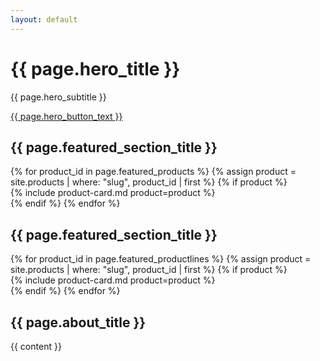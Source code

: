 ```yaml
---
layout: default
---
```


<div class="hero-section text-white text-center py-5">
  <div class="container">
    <div class="row justify-content-center">
      <div class="col-lg-8">
        <h1 class="display-4 fw-bold">{{ page.hero_title }}</h1>
        <p class="lead">{{ page.hero_subtitle }}</p>
        <a href="{{ page.hero_button_url }}" class="btn btn-success btn-lg px-4 my-3">{{ page.hero_button_text }}</a>
      </div>
    </div>
  </div>
</div>

<div class="container my-5">
  <h2 class="text-center mb-4">{{ page.featured_section_title }}</h2>
  <div class="row g-4">
    {% for product_id in page.featured_products %}
      {% assign product = site.products | where: "slug", product_id | first %}
      {% if product %}
        <div class="col-lg-4 col-md-6">
          {% include product-card.md product=product %}
        </div>
      {% endif %}
    {% endfor %}
  </div>
</div>


<div class="container my-5">
  <h2 class="text-center mb-4">{{ page.featured_section_title }}</h2>
  <div class="row g-4">
    {% for product_id in page.featured_productlines %}
      {% assign product = site.products | where: "slug", product_id | first %}
      {% if product %}
        <div class="col-lg-4 col-md-6">
          {% include product-card.md product=product %}
        </div>
      {% endif %}
    {% endfor %}
  </div>
</div>

<div class="container my-5">
  <div class="row justify-content-center">
    <div class="col-lg-8">
      <h2 class="text-center mb-4">{{ page.about_title }}</h2>
      <div class="about-content">
        {{ content }}
      </div>
    </div>
  </div>
</div>
